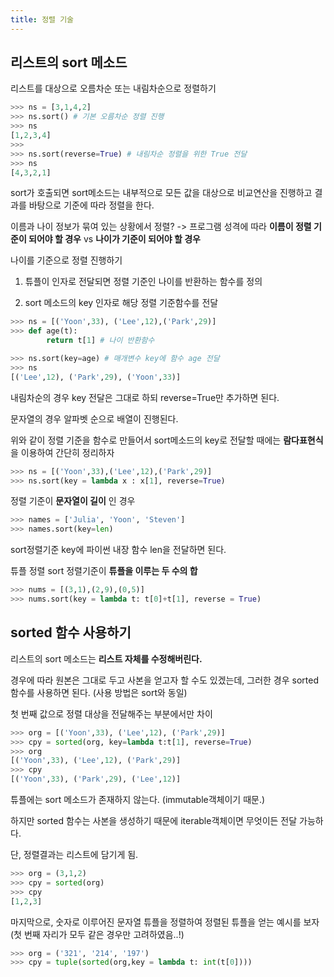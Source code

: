 ```yaml
---
title: 정렬 기술
---
```


## 리스트의 sort 메소드

리스트를 대상으로 오름차순 또는 내림차순으로 정렬하기

```python
>>> ns = [3,1,4,2]
>>> ns.sort() # 기본 오름차순 정렬 진행
>>> ns
[1,2,3,4]
>>>
>>> ns.sort(reverse=True) # 내림차순 정렬을 위한 True 전달
>>> ns
[4,3,2,1]
```

sort가 호출되면 sort메소드는 내부적으로 모든 값을 대상으로 비교연산을 진행하고 결과를 바탕으로 기준에 따라 정렬을 한다.

이름과 나이 정보가 묶여 있는 상황에서 정렬? -> 프로그램 성격에 따라 **이름이 정렬 기준이 되어야 할 경우** vs **나이가 기준이 되어야 할 경우**

나이를 기준으로 정렬 진행하기

  1. 튜플이 인자로 전달되면 정렬 기준인 나이를 반환하는 함수를 정의

  2. sort 메소드의 key 인자로 해당 정렬 기준함수를 전달

```python
>>> ns = [('Yoon',33), ('Lee',12),('Park',29)]
>>> def age(t):
        return t[1] # 나이 반환함수

>>> ns.sort(key=age) # 매개변수 key에 함수 age 전달
>>> ns
[('Lee',12), ('Park',29), ('Yoon',33)]

```

내림차순의 경우 key 전달은 그대로 하되 reverse=True만 추가하면 된다.

문자열의 경우 알파벳 순으로 배열이 진행된다.

위와 같이 정렬 기준을 함수로 만들어서 sort메소드의 key로 전달할 때에는 **람다표현식**을 이용하여 간단히 정리하자

```python
>>> ns = [('Yoon',33),('Lee',12),('Park',29)]
>>> ns.sort(key = lambda x : x[1], reverse=True)
```

정렬 기준이 **문자열이 길이** 인 경우

```python
>>> names = ['Julia', 'Yoon', 'Steven']
>>> names.sort(key=len)
```

sort정렬기준 key에 파이썬 내장 함수 len을 전달하면 된다.

튜플 정렬 sort 정렬기준이 **튜플을 이루는 두 수의 합**

```python
>>> nums = [(3,1),(2,9),(0,5)]
>>> nums.sort(key = lambda t: t[0]+t[1], reverse = True)
```

## sorted 함수 사용하기

리스트의 sort 메소드는 **리스트 자체를 수정해버린다.**

경우에 따라 원본은 그대로 두고 사본을 얻고자 할 수도 있겠는데, 그러한 경우 sorted 함수를 사용하면 된다. (사용 방법은 sort와 동일)

첫 번째 값으로 정렬 대상을 전달해주는 부분에서만 차이

```python
>>> org = [('Yoon',33), ('Lee',12), ('Park',29)]
>>> cpy = sorted(org, key=lambda t:t[1], reverse=True)
>>> org
[('Yoon',33), ('Lee',12), ('Park',29)]
>>> cpy
[('Yoon',33), ('Park',29), ('Lee',12)]
```

튜플에는 sort 메소드가 존재하지 않는다. (immutable객체이기 때문.)

하지만 sorted 함수는 사본을 생성하기 때문에 iterable객체이면 무엇이든 전달 가능하다.

단, 정렬결과는 리스트에 담기게 됨.

```python
>>> org = (3,1,2)
>>> cpy = sorted(org)
>>> cpy
[1,2,3]
```

마지막으로, 숫자로 이루어진 문자열 튜플을 정렬하여 정렬된 튜플을 얻는 예시를 보자 (첫 번째 자리가 모두 같은 경우만 고려하였음..!)

```python
>>> org = ('321', '214', '197')
>>> cpy = tuple(sorted(org,key = lambda t: int(t[0])))
```
